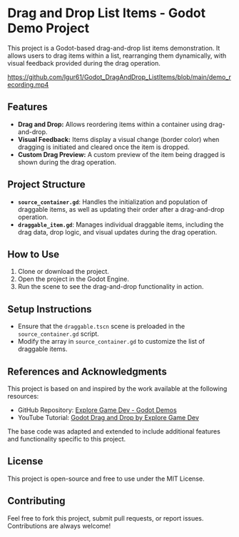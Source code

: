 # Drag and Drop List Items - Godot Demo Project

This project is a Godot-based drag-and-drop list items demonstration. It allows users to drag items within a list, rearranging them dynamically, with visual feedback provided during the drag operation.


https://github.com/lgur61/Godot_DragAndDrop_ListItems/blob/main/demo_recording.mp4

## Features

- **Drag and Drop:** Allows reordering items within a container using drag-and-drop.
- **Visual Feedback:** Items display a visual change (border color) when dragging is initiated and cleared once the item is dropped.
- **Custom Drag Preview:** A custom preview of the item being dragged is shown during the drag operation.

## Project Structure

- **`source_container.gd`**: Handles the initialization and population of draggable items, as well as updating their order after a drag-and-drop operation.
- **`draggable_item.gd`**: Manages individual draggable items, including the drag data, drop logic, and visual updates during the drag operation.

## How to Use

1. Clone or download the project.
2. Open the project in the Godot Engine.
3. Run the scene to see the drag-and-drop functionality in action.

## Setup Instructions

- Ensure that the `draggable.tscn` scene is preloaded in the `source_container.gd` script.
- Modify the array in `source_container.gd` to customize the list of draggable items.

## References and Acknowledgments

This project is based on and inspired by the work available at the following resources:

- GitHub Repository: [Explore Game Dev - Godot Demos](https://github.com/exploregamedev/Godot-demos)
- YouTube Tutorial: [Godot Drag and Drop by Explore Game Dev](https://www.youtube.com/watch?v=cNvzGKCkNXg)

The base code was adapted and extended to include additional features and functionality specific to this project.

## License

This project is open-source and free to use under the MIT License. 

## Contributing

Feel free to fork this project, submit pull requests, or report issues. Contributions are always welcome!
